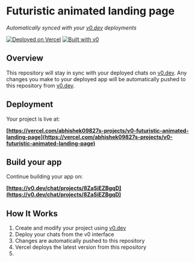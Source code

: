 # Futuristic animated landing page

*Automatically synced with your [v0.dev](https://v0.dev) deployments*

[![Deployed on Vercel](https://img.shields.io/badge/Deployed%20on-Vercel-black?style=for-the-badge&logo=vercel)](https://vercel.com/abhishek09827s-projects/v0-futuristic-animated-landing-page)
[![Built with v0](https://img.shields.io/badge/Built%20with-v0.dev-black?style=for-the-badge)](https://v0.dev/chat/projects/8ZaSiEZBgqD)

## Overview

This repository will stay in sync with your deployed chats on [v0.dev](https://v0.dev).
Any changes you make to your deployed app will be automatically pushed to this repository from [v0.dev](https://v0.dev).

## Deployment

Your project is live at:

**[https://vercel.com/abhishek09827s-projects/v0-futuristic-animated-landing-page](https://vercel.com/abhishek09827s-projects/v0-futuristic-animated-landing-page)**

## Build your app

Continue building your app on:

**[https://v0.dev/chat/projects/8ZaSiEZBgqD](https://v0.dev/chat/projects/8ZaSiEZBgqD)**

## How It Works

1. Create and modify your project using [v0.dev](https://v0.dev)
2. Deploy your chats from the v0 interface
3. Changes are automatically pushed to this repository
4. Vercel deploys the latest version from this repository
5.